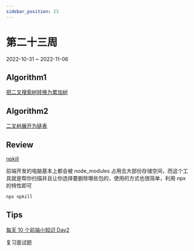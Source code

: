 ```yaml
---
sidebar_position: 23
---
```


# 第二十三周

2022-10-31 ~ 2022-11-06

## Algorithm1

[把二叉搜索树转换为累加树](/leetcode/convert-bst-to-greater-tree/)

## Algorithm2

[二叉树展开为链表](/leetcode/flatten-binary-tree-to-linked-list/)

## Review

[npkill](https://github.com/voidcosmos/npkill)

前端开发的电脑基本上都会被 node_modules 占用去大部份存储空间，而这个工具就是帮你扫描并且让你选择要删除哪些包的，使用的方式也很简单，利用 npx 的特性即可

```bash
npx npkill
```

## Tips

[每天 10 个前端小知识 Day2](https://juejin.cn/post/7127213534210949156)

复习面试题
